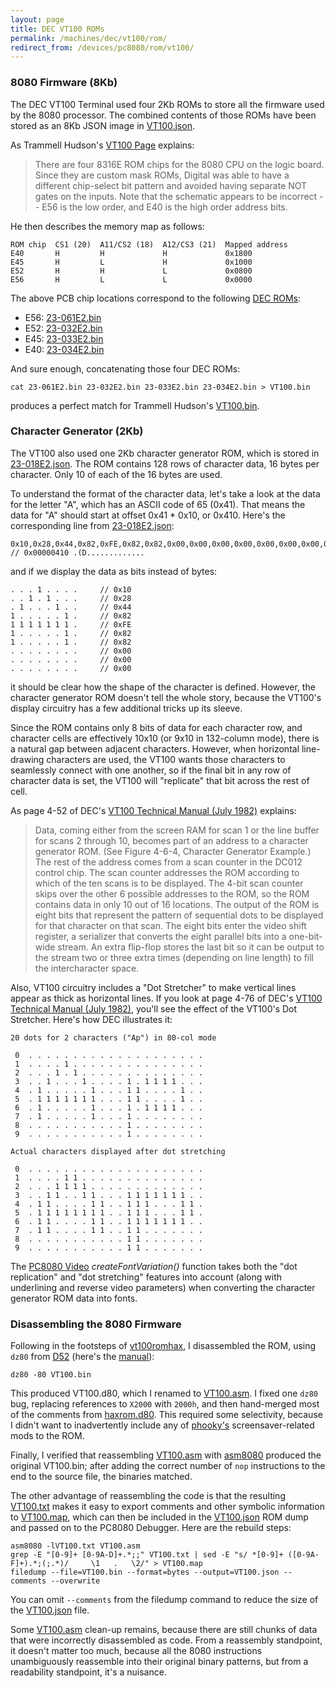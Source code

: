 ```yaml
---
layout: page
title: DEC VT100 ROMs
permalink: /machines/dec/vt100/rom/
redirect_from: /devices/pc8080/rom/vt100/
---
```


### 8080 Firmware (8Kb)

The DEC VT100 Terminal used four 2Kb ROMs to store all the firmware used by the 8080 processor.
The combined contents of those ROMs have been stored as an 8Kb JSON image in [VT100.json](VT100.json).

As Trammell Hudson's [VT100 Page](https://trmm.net/VT100) explains:

> There are four 8316E ROM chips for the 8080 CPU on the logic board. Since they are custom mask ROMs,
Digital was able to have a different chip-select bit pattern and avoided having separate NOT gates on
the inputs.  Note that the schematic appears to be incorrect -- E56 is the low order, and E40 is the
high order address bits.

He then describes the memory map as follows:

	ROM chip  CS1 (20)  A11/CS2 (18)  A12/CS3 (21)  Mapped address
	E40       H         H             H             0x1800
	E45       H         L             H             0x1000
	E52       H         H             L             0x0800
	E56       H         L             L             0x0000

The above PCB chip locations correspond to the following [DEC ROMs](/machines/dec/rom/):

  - E56: [23-061E2.bin](https://web.archive.org/web/20140723115846/http://www.dunnington.u-net.com/public/DECROMs/23-061E2.bin)
  - E52: [23-032E2.bin](https://web.archive.org/web/20140723115846/http://www.dunnington.u-net.com/public/DECROMs/23-032E2.bin)
  - E45: [23-033E2.bin](https://web.archive.org/web/20140723115846/http://www.dunnington.u-net.com/public/DECROMs/23-033E2.bin)
  - E40: [23-034E2.bin](https://web.archive.org/web/20140723115846/http://www.dunnington.u-net.com/public/DECROMs/23-034E2.bin)

And sure enough, concatenating those four DEC ROMs:

	cat 23-061E2.bin 23-032E2.bin 23-033E2.bin 23-034E2.bin > VT100.bin

produces a perfect match for Trammell Hudson's [VT100.bin](http://trmm.net/images/2/20/VT100.bin).

### Character Generator (2Kb)

The VT100 also used one 2Kb character generator ROM, which is stored in [23-018E2.json](23-018E2.json).
The ROM contains 128 rows of character data, 16 bytes per character.  Only 10 of each of the 16 bytes are used.

To understand the format of the character data, let's take a look at the data for the letter "A", which has an ASCII code
of 65 (0x41).  That means the data for "A" should start at offset 0x41 * 0x10, or 0x410.  Here's the corresponding line from
[23-018E2.json](23-018E2.json):

	0x10,0x28,0x44,0x82,0xFE,0x82,0x82,0x00,0x00,0x00,0x00,0x00,0x00,0x00,0x00,0x00, // 0x00000410 .(D.............

and if we display the data as bits instead of bytes:

	. . . 1 . . . .     // 0x10
	. . 1 . 1 . . .     // 0x28
	. 1 . . . 1 . .     // 0x44
	1 . . . . . 1 .     // 0x82
	1 1 1 1 1 1 1 .     // 0xFE
	1 . . . . . 1 .     // 0x82
	1 . . . . . 1 .     // 0x82
	. . . . . . . .     // 0x00
	. . . . . . . .     // 0x00
	. . . . . . . .     // 0x00

it should be clear how the shape of the character is defined.  However, the character generator ROM doesn't tell the whole story,
because the VT100's display circuitry has a few additional tricks up its sleeve.

Since the ROM contains only 8 bits of data for each character row, and character cells are effectively 10x10 (or 9x10 in 132-column
mode), there is a natural gap between adjacent characters.  However, when horizontal line-drawing characters are used, the VT100 wants
those characters to seamlessly connect with one another, so if the final bit in any row of character data is set, the VT100 will
"replicate" that bit across the rest of cell. 

As page 4-52 of DEC's [VT100 Technical Manual (July 1982)](http://bitsavers.informatik.uni-stuttgart.de/pdf/dec/terminal/vt100/EK-VT100-TM-003_VT100_Technical_Manual_Jul82.pdf)
explains:

> Data, coming either from the screen RAM for scan 1 or the line buffer for scans 2 through 10, becomes part of an
address to a character generator ROM. (See Figure 4-6-4, Character Generator Example.)  The rest of the address comes
from a scan counter in the DC012 control chip.  The scan counter addresses the ROM according to which of the ten scans
is to be displayed.  The 4-bit scan counter skips over the other 6 possible addresses to the ROM, so the ROM contains
data in only 10 out of 16 locations.  The output of the ROM is eight bits that represent the pattern of sequential
dots to be displayed for that character on that scan.  The eight bits enter the video shift register, a serializer
that converts the eight parallel bits into a one-bit-wide stream.  An extra flip-flop stores the last bit so it can
be output to the stream two or three extra times (depending on line length) to fill the intercharacter space.

Also, VT100 circuitry includes a "Dot Stretcher" to make vertical lines appear as thick as horizontal lines.  If you look
at page 4-76 of DEC's [VT100 Technical Manual (July 1982)](http://bitsavers.informatik.uni-stuttgart.de/pdf/dec/terminal/vt100/EK-VT100-TM-003_VT100_Technical_Manual_Jul82.pdf),
you'll see the effect of the VT100's Dot Stretcher.  Here's how DEC illustrates it:

	20 dots for 2 characters ("Ap") in 80-col mode
	
	 0  . . . . . . . . . . . . . . . . . . . .
	 1  . . . . 1 . . . . . . . . . . . . . . .
	 2  . . . 1 . 1 . . . . . . . . . . . . . .
	 3  . . 1 . . . 1 . . . . 1 . 1 1 1 1 . . .
	 4  . 1 . . . . . 1 . . . 1 1 . . . . 1 . .
	 5  . 1 1 1 1 1 1 1 . . . 1 1 . . . . 1 . .
	 6  . 1 . . . . . 1 . . . 1 . 1 1 1 1 . . .
	 7  . 1 . . . . . 1 . . . 1 . . . . . . . .
	 8  . . . . . . . . . . . 1 . . . . . . . .
	 9  . . . . . . . . . . . 1 . . . . . . . .
	
	Actual characters displayed after dot stretching
	
	 0  . . . . . . . . . . . . . . . . . . . .
	 1  . . . . 1 1 . . . . . . . . . . . . . .
	 2  . . . 1 1 1 1 . . . . . . . . . . . . .
	 3  . . 1 1 . . 1 1 . . . 1 1 1 1 1 1 1 . .
	 4  . 1 1 . . . . 1 1 . . 1 1 1 . . . 1 1 .
	 5  . 1 1 1 1 1 1 1 1 . . 1 1 1 . . . 1 1 .
	 6  . 1 1 . . . . 1 1 . . 1 1 1 1 1 1 1 . .
	 7  . 1 1 . . . . 1 1 . . 1 1 . . . . . . .
	 8  . . . . . . . . . . . 1 1 . . . . . . .
	 9  . . . . . . . . . . . 1 1 . . . . . . .

The [PC8080 Video](/machines/pcx80/lib/video.js) *createFontVariation()* function takes both the "dot replication" and "dot stretching"
features into account (along with underlining and reverse video parameters) when converting the character generator ROM data into fonts.   

### Disassembling the 8080 Firmware

Following in the footsteps of [vt100romhax](http://vt100romhax.tumblr.com/post/90697428973/the-vt100-memory-map-and-8080-disassembly),
I disassembled the ROM, using `dz80` from [D52](http://www.brouhaha.com/~eric/software/d52/) (here's the [manual](http://www.bipom.com/documents/dis51/d52manual.html)):

	dz80 -80 VT100.bin

This produced VT100.d80, which I renamed to [VT100.asm](VT100.asm).  I fixed one `dz80` bug, replacing references to
`X2000` with `2000h`, and then hand-merged most of the comments from [haxrom.d80](https://github.com/phooky/VT100-Hax/blob/master/ROMs/haxrom.d80).
This required some selectivity, because I didn't want to inadvertently include any of [phooky's](https://github.com/phooky)
screensaver-related mods to the ROM.

Finally, I verified that reassembling [VT100.asm](VT100.asm) with [asm8080](https://github.com/begoon/asm8080) produced the
original VT100.bin; after adding the correct number of `nop` instructions to the end to the source file, the binaries matched.

The other advantage of reassembling the code is that the resulting [VT100.txt](VT100.txt) makes it easy to export comments
and other symbolic information to [VT100.map](VT100.map), which can then be included in the [VT100.json](VT100.json) ROM dump
and passed on to the PC8080 Debugger.  Here are the rebuild steps:

	asm8080 -lVT100.txt VT100.asm
	grep -E "[0-9]+ [0-9A-D]+.*;;" VT100.txt | sed -E "s/ *[0-9]+ ([0-9A-F]+).*;(;.*)/     \1   .   \2/" > VT100.map
	filedump --file=VT100.bin --format=bytes --output=VT100.json --comments --overwrite

You can omit `--comments` from the filedump command to reduce the size of the [VT100.json](VT100.json) file.

Some [VT100.asm](VT100.asm) clean-up remains, because there are still chunks of data that were incorrectly disassembled as code.
From a reassembly standpoint, it doesn't matter too much, because all the 8080 instructions unambiguously reassemble into their
original binary patterns, but from a readability standpoint, it's a nuisance.
